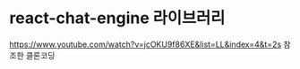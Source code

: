 # react-chat-engine 라이브러리

https://www.youtube.com/watch?v=jcOKU9f86XE&list=LL&index=4&t=2s 참조한 클론코딩


